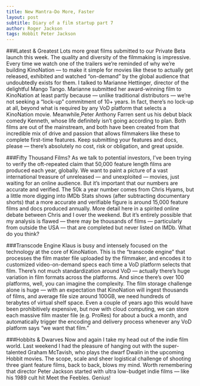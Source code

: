 ```yaml
---
title: New Mantra-Do More, Faster
layout: post
subtitle: Diary of a film startup part 7
author: Roger Jackson
tags: Hobbit Peter Jackson
---
```


###Latest & Greatest
Lots more great films submitted to our Private Beta launch this week. The quality and diversity of the filmmaking is impressive. Every time we watch one of the trailers we’re reminded of why we’re building KinoNation — to make it simple for movies like these to actually get released, exhibited and watched “on-demand” by the global audience that undoubtedly exists for them. I talked to Marianne Hettinger, director of the delightful Mango Tango. Marianne submitted her award-winning film to KinoNation at least partly because — unlike traditional distributors — we’re not seeking a “lock-up” commitment of 10+ years. In fact, there’s no lock-up at all, beyond what is required by any VoD platform that selects a KinoNation movie. Meanwhile,Peter Anthony Farren sent us his debut black comedy Kenneth, whose life definitely isn’t going according to plan. Both films are out of the mainstream, and both have been created from that incredible mix of drive and passion that allows filmmakers like these to complete first-time features. Keep submitting your features and docs, please — there’s absolutely no cost, risk or obligation, and great upside.

###Fifty Thousand Films?
As we talk to potential investors, I’ve been trying to verify the oft-repeated claim that 50,000 feature length films are produced each year, globally. We want to paint a picture of a vast international treasure of unreleased — and unexploited — movies, just waiting for an online audience. But it’s important that our numbers are accurate and verified. The 50k a year number comes from Chris Hyams, but a little more digging into IMDb Stats shows (after subtracting documentary shorts) that a more accurate and verifiable figure is around 15,000 feature films and docs produced annually. More detail here in a spirited online debate between Chris and I over the weekend. But it’s entirely possible that my analysis is flawed — there may be thousands of films — particularly from outside the USA — that are completed but never listed on IMDb. What do you think?

###Transcode Engine
Klaus is busy and intensely focused on the technology at the core of KinoNation. This is the “transcode engine” that processes the film master file uploaded by the filmmaker, and encodes it to customized video-on-demand specs each time a VoD platform selects that film. There’s not much standardization around VoD — actually there’s huge variation in film formats across the platforms. And since there’s over 100 platforms, well, you can imagine the complexity. The film storage challenge alone is huge — with an expectation that KinoNation will ingest thousands of films, and average file size around 100GB, we need hundreds of terabytes of virtual shelf space. Even a couple of years ago this would have been prohibitively expensive, but now with cloud computing, we can store each massive film master file (e.g. ProRes) for about a buck a month, and automatically trigger the encoding and delivery process whenever any VoD platform says “we want that film.”

###Hobbits & Dwarves
Now and again I take my head out of the indie film world. Last weekend I had the pleasure of hanging out with the super-talented Graham McTavish, who plays the dwarf Dwalin in the upcoming Hobbit movies. The scope, scale and sheer logistical challenge of shooting three giant feature films, back to back, blows my mind. Worth remembering that director Peter Jackson started with ultra low-budget indie films — like his 1989 cult hit Meet the Feebles. Genius!
